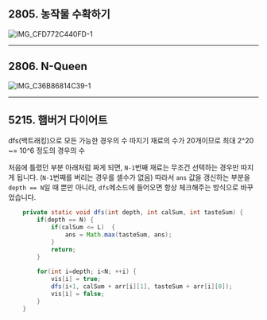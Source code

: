 ## 2805. 농작물 수확하기
![IMG_CFD772C440FD-1](https://github.com/clean2001/problem-solving/assets/64718002/3f0c436b-227b-4753-811d-bf880fe38517)


---

## 2806. N-Queen

![IMG_C36B86814C39-1](https://github.com/clean2001/problem-solving/assets/64718002/fd252bab-f3da-48a4-8e8e-462a65d291f2)

---
## 5215. 햄버거 다이어트

dfs(백트래킹)으로 모든 가능한 경우의 수 따지기
재료의 수가 20개이므로 최대 2^20 ~= 10^6 정도의 경우의 수

처음에 틀렸던 부분
아래처럼 짜게 되면, `N-1`번째 재료는 무조건 선택하는 경우만 따지게 됩니다. (`N-1`번째를 버리는 경우를 셀수가 없음)
따라서 `ans` 값을 갱신하는 부분을 `depth == N`일 때 뿐만 아니라, `dfs`메소드에 들어오면 항상 체크해주는 방식으로 바꾸었습니다.
```java
    private static void dfs(int depth, int calSum, int tasteSum) {
        if(depth == N) {
            if(calSum <= L)  {
                ans = Math.max(tasteSum, ans);
            }
            return;
        }
         
        for(int i=depth; i<N; ++i) {
            vis[i] = true;
            dfs(i+1, calSum + arr[i][1], tasteSum + arr[i][0]);
            vis[i] = false;
        }
    }
```
